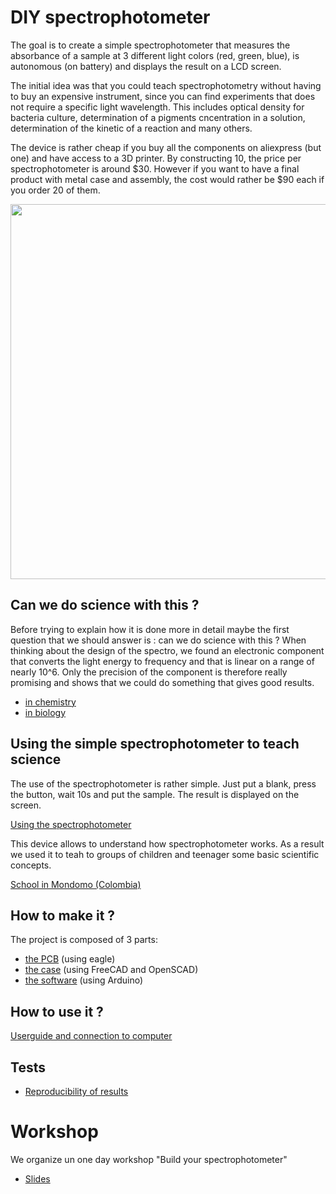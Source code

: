 # DIY spectrophotometer

The goal is to create a simple spectrophotometer that measures the
absorbance of a sample at 3 different light colors (red, green, blue), is
autonomous (on battery) and displays the result on a LCD screen.

The initial idea was that you could teach spectrophotometry without
having to buy an expensive instrument, since you can find experiments
that does not require a specific light wavelength. This includes
optical density for bacteria culture, determination of a pigments cncentration in a solution, determination of the kinetic of a reaction and many others.

The device is rather cheap if you buy all the components on aliexpress 
(but one) and have access to a 3D printer. By constructing 10, the price
per spectrophotometer is around $30. However if you want to have a final
product with metal case and assembly, the cost would rather be $90 each if you order 20 of them.

<img src='docs/0-intro/0-intro.jpg' width='600px' />

## Can we do science with this ?

Before trying to explain how it is done more in detail maybe the first question that we should answer is : can we do science with this ? When thinking about the design of the spectro, we found an electronic component that converts the light energy to frequency and that is linear on a range of nearly 10^6. Only the precision of the component is therefore really promising and shows that we could
do something that gives good results.

* [in chemistry](6-applications/chemistry)
* [in biology](6-applications/biology)

## Using the simple spectrophotometer to teach science

The use of the spectrophotometer is rather simple. Just put a blank, press the button, wait 10s and put the sample. The result is displayed on the screen.

[Using the spectrophotometer](https://www.youtube.com/watch?v=ZfckWQn0Nws)

This device allows to understand how spectrophotometer works. As a result we used it to teah to groups of children and teenager some basic scientific concepts.

[School in Mondomo (Colombia)](https://www.youtube.com/watch?v=Be6p4-nW06k)


## How to make it ?

The project is composed of 3 parts:
* [the PCB](1-pcb) (using eagle)
* [the case](2-case) (using FreeCAD and OpenSCAD)
* [the software](3-software) (using Arduino)

## How to use it ?

[Userguide and connection to computer](5-use)

## Tests
  * [Reproducibility of results](4-tests/stability)

# Workshop
We organize un one day workshop "Build your spectrophotometer"
  * [Slides](7-misc/workshop/slides.pdf)